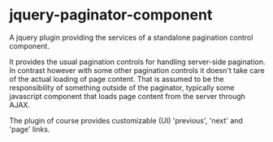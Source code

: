 jquery-paginator-component
==========================

A jquery plugin providing the services of a standalone pagination control component.

It provides the usual pagination controls for handling server-side pagination. In contrast however
with some other pagination controls it doesn't take care of the actual loading of page content.
That is assumed to be the responsibility of something outside of the paginator, typically some
javascript component that loads page content from the server through AJAX.

The plugin of course provides customizable (UI) 'previous', 'next' and 'page' links.
